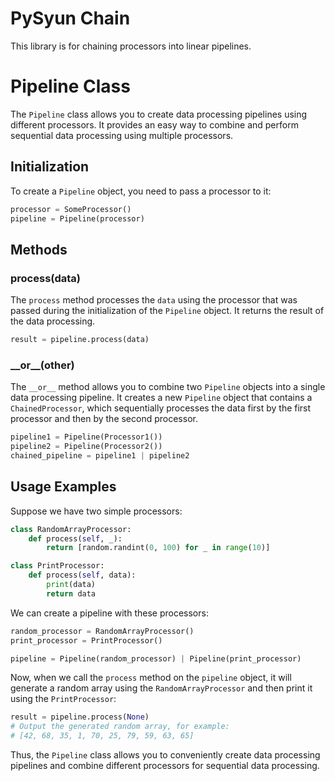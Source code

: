 # PySyun Chain
This library is for chaining processors into linear pipelines.

# Pipeline Class

The `Pipeline` class allows you to create data processing pipelines using different processors. It provides an easy way to combine and perform sequential data processing using multiple processors.

## Initialization

To create a `Pipeline` object, you need to pass a processor to it:

```python
processor = SomeProcessor()
pipeline = Pipeline(processor)
```

## Methods

### process(data)

The `process` method processes the `data` using the processor that was passed during the initialization of the `Pipeline` object. It returns the result of the data processing.

```python
result = pipeline.process(data)
```

### \_\_or\_\_(other)

The `__or__` method allows you to combine two `Pipeline` objects into a single data processing pipeline. It creates a new `Pipeline` object that contains a `ChainedProcessor`, which sequentially processes the data first by the first processor and then by the second processor.

```python
pipeline1 = Pipeline(Processor1())
pipeline2 = Pipeline(Processor2())
chained_pipeline = pipeline1 | pipeline2
```

## Usage Examples

Suppose we have two simple processors:

```python
class RandomArrayProcessor:
    def process(self, _):
        return [random.randint(0, 100) for _ in range(10)]

class PrintProcessor:
    def process(self, data):
        print(data)
        return data
```

We can create a pipeline with these processors:

```python
random_processor = RandomArrayProcessor()
print_processor = PrintProcessor()

pipeline = Pipeline(random_processor) | Pipeline(print_processor)
```

Now, when we call the `process` method on the `pipeline` object, it will generate a random array using the `RandomArrayProcessor` and then print it using the `PrintProcessor`:

```python
result = pipeline.process(None)
# Output the generated random array, for example:
# [42, 68, 35, 1, 70, 25, 79, 59, 63, 65]
```

Thus, the `Pipeline` class allows you to conveniently create data processing pipelines and combine different processors for sequential data processing.